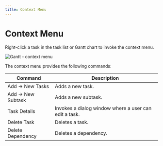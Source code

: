 ```yaml
---
title: Context Menu
---
```

# Context Menu

Right-click a task in the task list or Gantt chart to invoke the context menu.

![Gantt - context menu](~/interface-elements-for-web/images/Gantt/context-menu.png)

The context menu provides the following commands:

| Command | Description |
|---|---|
| Add -> New Tasks | Adds a new task. |
| Add -> New Subtask | Adds a new subtask. |
| Task Details | Invokes a dialog window where a user can edit a task. |
| Delete Task | Deletes a task. |
| Delete Dependency | Deletes a dependency. |

